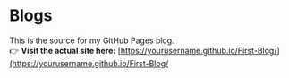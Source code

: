 #  Blogs

This is the source for my GitHub Pages blog.  
👉 **Visit the actual site here:** [https://yourusername.github.io/First-Blog/](https://yourusername.github.io/First-Blog/
